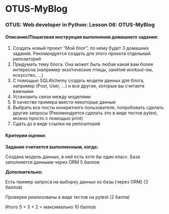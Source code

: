 # OTUS-MyBlog
### OTUS: Web developer in Python: Lesson 06: OTUS-MyBlog

#### Описание/Пошаговая инструкция выполнения домашнего задания:
1. Создать новый проект "Мой блог", по нему будет 3 домашних задания. Рекомендуется создать для этого проекта отдельный репозиторий
2. Придумать тему блога. Она может быть любая какая вам более интересна (например экзотические птицы, занятия workout-ом, искусство, ...)
3. С помощью SQLAlchemy создать модели данных для блога, например (Post, User, ...) и все другие, которые вы считаете важными
4. Установить связи между моделями
5. В качестве примера ввести некоторые данные
6. Выбрать все посты конкретного пользователя, попробовать сделать другие запросы (Рекомендуется сделать это в виде тестов pytest, можно просто с помощью print)
7. Сдать дз в виде ссылки на репозиторий


#### Критерии оценки:
**Задание считается выполненным, когда:**

Создана модель данных, в ней есть хотя бы один класс. База заполняется данными через ORM
5 баллов

**Дополнительно:**

Есть пример запроса на выборку данных из базы (через ORM) (3 баллов)

Проверки реализованы в виде тестов на pytest (2 балла)

Итого 5 + 3 + 2 = максимально 10 баллов

